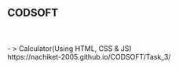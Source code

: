 ##  CODSOFT

<br>
<br>
 - > Calculator(Using HTML, CSS & JS)<br>https://nachiket-2005.github.io/CODSOFT/Task_3/

